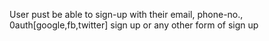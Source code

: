 User pust be able to sign-up with their email, phone-no., 0auth[google,fb,twitter] sign up or any other form of sign up